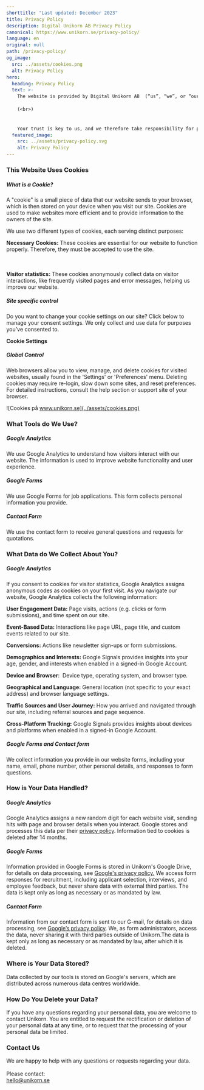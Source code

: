 ```yaml
---
shorttitle: "Last updated: December 2023"
title: Privacy Policy
description: Digital Unikorn AB Privacy Policy
canonical: https://www.unikorn.se/privacy-policy/
language: en
original: null
path: /privacy-policy/
og_image:
  src: ../assets/cookies.png
  alt: Privacy Policy
hero:
  heading: Privacy Policy
  text: >-
    The website is provided by Digital Unikorn AB  (“us”, “we”, or “our”). 

    (<br>)


    Your trust is key to us, and we therefore take responsibility for protecting your privacy. Our Personal Data Policy covers how we handle and safeguard your personal data.
  featured_image:
    src: ../assets/privacy-policy.svg
    alt: Privacy Policy
---
```

### This Website Uses Cookies

##### What is a Cookie?

A "cookie" is a small piece of data that our website sends to your browser, which is then stored on your device when you visit our site. Cookies are used to make websites more efficient and to provide information to the owners of the site.

We use two different types of cookies, each serving distinct purposes:

**Necessary Cookies:** These cookies are essential for our website to function properly. Therefore, they must be accepted to use the site.

\
\
**Visitor statistics:** These cookies anonymously collect data on visitor interactions, like frequently visited pages and error messages, helping us improve our website.



##### Site specific control 

Do you want to change your cookie settings on our site? Click below to manage your consent settings. We only collect and use data for purposes you’ve consented to.

**C﻿ookie Settings**

##### Global Control

Web browsers allow you to view, manage, and delete cookies for visited websites, usually found in the 'Settings' or 'Preferences' menu. Deleting cookies may require re-login, slow down some sites, and reset preferences. For detailed instructions, consult the help section or support site of your browser.



![Cookies på www.unikorn.se](../assets/cookies.png)



### What Tools do We Use?

##### Google Analytics

We use Google Analytics to understand how visitors interact with our website. The information is used to improve website functionality and user experience.

##### Google Forms

We use Google Forms for job applications. This form collects personal information you provide. 

##### Contact Form

We use the contact form to receive general questions and requests for quotations. 





### What Data do We Collect About You?

##### Google Analytics

If you consent to cookies for visitor statistics, Google Analytics assigns anonymous codes as cookies on your first visit. As you navigate our website, Google Analytics collects the following information:

**User Engagement Data:** Page visits, actions (e.g. clicks or form submissions), and time spent on our site.

**Event-Based Data:** Interactions like page URL, page title, and custom events related to our site.

**Conversions:** Actions like newsletter sign-ups or form submissions.

**Demographics and Interests:** Google Signals provides insights into your age, gender, and interests when enabled in a signed-in Google Account.

**Device and Browser**:  Device type, operating system, and browser type.

**Geographical and Language:** General location (not specific to your exact address) and browser language settings.

**Traffic Sources and User Journey:** How you arrived and navigated through our site, including referral sources and page sequence.

**Cross-Platform Tracking:** Google Signals provides insights about devices and platforms when enabled in a signed-in Google Account.

##### Google Forms and Contact form

We collect information you provide in our website forms, including your name, email, phone number, other personal details, and responses to form questions.



### How is Your Data Handled?

##### Google Analytics

Google Analytics assigns a new random digit for each website visit, sending hits with page and browser details when you interact. Google stores and processes this data per their [privacy policy](https://developers.google.com/analytics/devguides/collection/analyticsjs/cookie-usage). Information tied to cookies is deleted after 14 months.

##### Google Forms

Information provided in Google Forms is stored in Unikorn's Google Drive, for details on data processing, see [Google's privacy policy.](https://policies.google.com/privacy#intro) We access form responses for recruitment, including applicant selection, interviews, and employee feedback, but never share data with external third parties. The data is kept only as long as necessary or as mandated by law.

##### Contact Form

Information from our contact form is sent to our G-mail, for details on data processing, see [Google’s privacy policy](https://policies.google.com/privacy#intro). We, as form administrators, access the data, never sharing it with third parties outside of Unikorn.The data is kept only as long as necessary or as mandated by law, after which it is deleted.



### Where is Your Data Stored?

Data collected by our tools is stored on Google's servers, which are distributed across numerous data centres worldwide. 



### How Do You Delete your Data?

If you have any questions regarding your personal data, you are welcome to contact Unikorn. You are entitled to request the rectification or deletion of your personal data at any time, or to request that the processing of your personal data be limited. 



### Contact Us

We are happy to help with any questions or requests regarding your data.\
\
Please contact:\
hello@unikorn.se